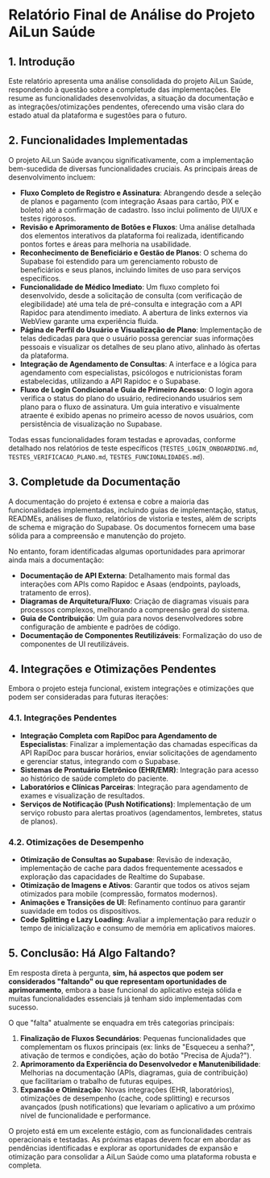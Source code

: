 # Relatório Final de Análise do Projeto AiLun Saúde

## 1. Introdução

Este relatório apresenta uma análise consolidada do projeto AiLun Saúde, respondendo à questão sobre a completude das implementações. Ele resume as funcionalidades desenvolvidas, a situação da documentação e as integrações/otimizações pendentes, oferecendo uma visão clara do estado atual da plataforma e sugestões para o futuro.

## 2. Funcionalidades Implementadas

O projeto AiLun Saúde avançou significativamente, com a implementação bem-sucedida de diversas funcionalidades cruciais. As principais áreas de desenvolvimento incluem:

*   **Fluxo Completo de Registro e Assinatura**: Abrangendo desde a seleção de planos e pagamento (com integração Asaas para cartão, PIX e boleto) até a confirmação de cadastro. Isso inclui polimento de UI/UX e testes rigorosos.
*   **Revisão e Aprimoramento de Botões e Fluxos**: Uma análise detalhada dos elementos interativos da plataforma foi realizada, identificando pontos fortes e áreas para melhoria na usabilidade.
*   **Reconhecimento de Beneficiário e Gestão de Planos**: O schema do Supabase foi estendido para um gerenciamento robusto de beneficiários e seus planos, incluindo limites de uso para serviços específicos.
*   **Funcionalidade de Médico Imediato**: Um fluxo completo foi desenvolvido, desde a solicitação de consulta (com verificação de elegibilidade) até uma tela de pré-consulta e integração com a API Rapidoc para atendimento imediato. A abertura de links externos via WebView garante uma experiência fluida.
*   **Página de Perfil do Usuário e Visualização de Plano**: Implementação de telas dedicadas para que o usuário possa gerenciar suas informações pessoais e visualizar os detalhes de seu plano ativo, alinhado às ofertas da plataforma.
*   **Integração de Agendamento de Consultas**: A interface e a lógica para agendamento com especialistas, psicólogos e nutricionistas foram estabelecidas, utilizando a API Rapidoc e o Supabase.
*   **Fluxo de Login Condicional e Guia de Primeiro Acesso**: O login agora verifica o status do plano do usuário, redirecionando usuários sem plano para o fluxo de assinatura. Um guia interativo e visualmente atraente é exibido apenas no primeiro acesso de novos usuários, com persistência de visualização no Supabase.

Todas essas funcionalidades foram testadas e aprovadas, conforme detalhado nos relatórios de teste específicos (`TESTES_LOGIN_ONBOARDING.md`, `TESTES_VERIFICACAO_PLANO.md`, `TESTES_FUNCIONALIDADES.md`).

## 3. Completude da Documentação

A documentação do projeto é extensa e cobre a maioria das funcionalidades implementadas, incluindo guias de implementação, status, READMEs, análises de fluxo, relatórios de vistoria e testes, além de scripts de schema e migração do Supabase. Os documentos fornecem uma base sólida para a compreensão e manutenção do projeto.

No entanto, foram identificadas algumas oportunidades para aprimorar ainda mais a documentação:

*   **Documentação de API Externa**: Detalhamento mais formal das interações com APIs como Rapidoc e Asaas (endpoints, payloads, tratamento de erros).
*   **Diagramas de Arquitetura/Fluxo**: Criação de diagramas visuais para processos complexos, melhorando a compreensão geral do sistema.
*   **Guia de Contribuição**: Um guia para novos desenvolvedores sobre configuração de ambiente e padrões de código.
*   **Documentação de Componentes Reutilizáveis**: Formalização do uso de componentes de UI reutilizáveis.

## 4. Integrações e Otimizações Pendentes

Embora o projeto esteja funcional, existem integrações e otimizações que podem ser consideradas para futuras iterações:

### 4.1. Integrações Pendentes

*   **Integração Completa com RapiDoc para Agendamento de Especialistas**: Finalizar a implementação das chamadas específicas da API RapiDoc para buscar horários, enviar solicitações de agendamento e gerenciar status, integrando com o Supabase.
*   **Sistemas de Prontuário Eletrônico (EHR/EMR)**: Integração para acesso ao histórico de saúde completo do paciente.
*   **Laboratórios e Clínicas Parceiras**: Integração para agendamento de exames e visualização de resultados.
*   **Serviços de Notificação (Push Notifications)**: Implementação de um serviço robusto para alertas proativos (agendamentos, lembretes, status de planos).

### 4.2. Otimizações de Desempenho

*   **Otimização de Consultas ao Supabase**: Revisão de indexação, implementação de cache para dados frequentemente acessados e exploração das capacidades de Realtime do Supabase.
*   **Otimização de Imagens e Ativos**: Garantir que todos os ativos sejam otimizados para mobile (compressão, formatos modernos).
*   **Animações e Transições de UI**: Refinamento contínuo para garantir suavidade em todos os dispositivos.
*   **Code Splitting e Lazy Loading**: Avaliar a implementação para reduzir o tempo de inicialização e consumo de memória em aplicativos maiores.

## 5. Conclusão: Há Algo Faltando?

Em resposta direta à pergunta, **sim, há aspectos que podem ser considerados "faltando" ou que representam oportunidades de aprimoramento**, embora a base funcional do aplicativo esteja sólida e muitas funcionalidades essenciais já tenham sido implementadas com sucesso.

O que "falta" atualmente se enquadra em três categorias principais:

1.  **Finalização de Fluxos Secundários**: Pequenas funcionalidades que complementam os fluxos principais (ex: links de "Esqueceu a senha?", ativação de termos e condições, ação do botão "Precisa de Ajuda?").
2.  **Aprimoramento da Experiência do Desenvolvedor e Manutenibilidade**: Melhorias na documentação (APIs, diagramas, guia de contribuição) que facilitariam o trabalho de futuras equipes.
3.  **Expansão e Otimização**: Novas integrações (EHR, laboratórios), otimizações de desempenho (cache, code splitting) e recursos avançados (push notifications) que levariam o aplicativo a um próximo nível de funcionalidade e performance.

O projeto está em um excelente estágio, com as funcionalidades centrais operacionais e testadas. As próximas etapas devem focar em abordar as pendências identificadas e explorar as oportunidades de expansão e otimização para consolidar a AiLun Saúde como uma plataforma robusta e completa.


